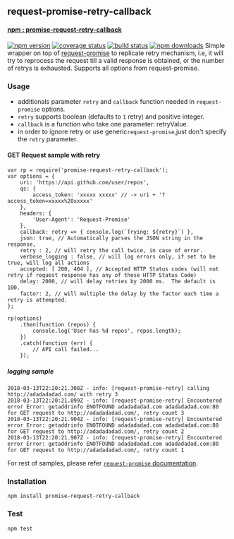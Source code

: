 ## request-promise-retry-callback 
#### [npm : promise-request-retry-callback](https://www.npmjs.com/package/promise-request-retry-callback)
[![npm version](https://badge.fury.io/js/promise-request-retry.svg)](https://badge.fury.io/js/promise-request-retry)
[![coverage status](https://coveralls.io/repos/github/void666/request-promise-retry/badge.svg)](https://coveralls.io/github/void666/request-promise-retry)
[![build status](https://travis-ci.org/void666/request-promise-retry.svg?branch=master)](https://travis-ci.org/void666/request-promise-retry)
[![npm downloads](https://img.shields.io/npm/dt/promise-request-retry.svg)](https://img.shields.io/npm/dt/promise-request-retry)
Simple wrapper on top of [request-promise](https://github.com/request/request-promise) to replicate retry mechanism, i.e, it will try to reprocess the request till a valid response is obtained, or the number of retrys is exhausted. Supports all options from request-promise.

### Usage
-  additionals parameter `retry` and `callback` function needed in `request-promise` options.
- `retry` supports boolean (defaults to `1` retry) and positive integer.
- `callback` is a function who take one parameter: retryValue.
-  in order to ignore retry or use generic`request-promise`,just don't specify the `retry` parameter.

#### GET Request sample with retry
```
var rp = require('promise-request-retry-callback');
var options = {
    uri: 'https://api.github.com/user/repos',
    qs: {
        access_token: 'xxxxx xxxxx' // -> uri + '?access_token=xxxxx%20xxxxx'
    },
    headers: {
        'User-Agent': 'Request-Promise'
    },
    callback: retry => { console.log(`Trying: ${retry}`) },
    json: true, // Automatically parses the JSON string in the response, 
    retry : 2, // will retry the call twice, in case of error.
    verbose_logging : false, // will log errors only, if set to be true, will log all actions
    accepted: [ 200, 404 ], // Accepted HTTP Status codes (will not retry if request response has any of these HTTP Status Code)
    delay: 2000, // will delay retries by 2000 ms.  The default is 100. 
    factor: 2, // will multiple the delay by the factor each time a retry is attempted. 
};

rp(options)
    .then(function (repos) {
        console.log('User has %d repos', repos.length);
    })
    .catch(function (err) {
        // API call failed...
    });
```

##### logging sample
```
2018-03-13T22:20:21.308Z - info: [request-promise-retry] calling http://adadadadad.com/ with retry 3
2018-03-13T22:20:21.899Z - info: [request-promise-retry] Encountered error Error: getaddrinfo ENOTFOUND adadadadad.com adadadadad.com:80 for GET request to http://adadadadad.com/, retry count 3
2018-03-13T22:20:21.904Z - info: [request-promise-retry] Encountered error Error: getaddrinfo ENOTFOUND adadadadad.com adadadadad.com:80 for GET request to http://adadadadad.com/, retry count 2
2018-03-13T22:20:21.907Z - info: [request-promise-retry] Encountered error Error: getaddrinfo ENOTFOUND adadadadad.com adadadadad.com:80 for GET request to http://adadadadad.com/, retry count 1
```
For rest of samples, please refer [`request-promise` documentation](https://github.com/request/request-promise).

### Installation
`npm install promise-request-retry-callback`

### Test
`npm test`
